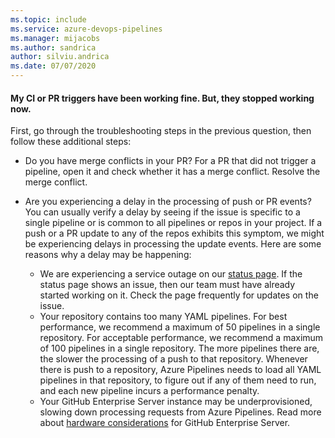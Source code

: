 ```yaml
---
ms.topic: include
ms.service: azure-devops-pipelines
ms.manager: mijacobs
ms.author: sandrica
author: silviu.andrica
ms.date: 07/07/2020
---
```


#### My CI or PR triggers have been working fine. But, they stopped working now.

First, go through the troubleshooting steps in the previous question, then follow these additional steps:

* Do you have merge conflicts in your PR? For a PR that did not trigger a pipeline, open it and check whether it has a merge conflict. Resolve the merge conflict.

* Are you experiencing a delay in the processing of push or PR events? You can usually verify a delay by seeing if the issue is specific to a single pipeline or is common to all pipelines or repos in your project. If a push or a PR update to any of the repos exhibits this symptom, we might be experiencing delays in processing the update events. Here are some reasons why a delay may be happening:
  * We are experiencing a service outage on our [status page](https://status.dev.azure.com/). If the status page shows an issue, then our team must have already started working on it. Check the page frequently for updates on the issue.
  * Your repository contains too many YAML pipelines. For best performance, we recommend a maximum of 50 pipelines in a single repository. For acceptable performance, we recommend a maximum of 100 pipelines in a single repository. The more pipelines there are, the slower the processing of a push to that repository. Whenever there is push to a repository, Azure Pipelines needs to load all YAML pipelines in that repository, to figure out if any of them need to run, and each new pipeline incurs a performance penalty.
  * Your GitHub Enterprise Server instance may be underprovisioned, slowing down processing requests from Azure Pipelines. Read more about [hardware considerations](https://docs.github.com/en/enterprise-server@3.8/admin/installation/setting-up-a-github-enterprise-server-instance/installing-github-enterprise-server-on-azure#hardware-considerations) for GitHub Enterprise Server.
